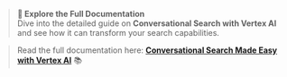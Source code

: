 > **🚀 Explore the Full Documentation**  
> Dive into the detailed guide on **Conversational Search with Vertex AI** and see how it can transform your search capabilities.  

> Read the full documentation here: [**Conversational Search Made Easy with Vertex AI**](https://medium.com/google-cloud/conversational-search-made-easy-with-vertex-ai-f78b598140d2) 📚
